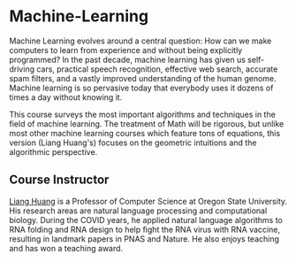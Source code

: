 # Machine-Learning

Machine Learning evolves around a central question: How can we make computers to learn from experience and without being explicitly programmed? In the past decade, machine learning has given us self-driving cars, practical speech recognition, effective web search, accurate spam filters, and a vastly improved understanding of the human genome. Machine learning is so pervasive today that everybody uses it dozens of times a day without knowing it.  
  
This course surveys the most important algorithms and techniques in the field of machine learning. The treatment of Math will be rigorous, but unlike most other machine learning courses which feature tons of equations, this version (Liang Huang's) focuses on the geometric intuitions and the algorithmic perspective.  

## Course Instructor

[Liang Huang](https://web.engr.oregonstate.edu/~huanlian/) is a Professor of Computer Science at Oregon State University. His research areas are natural language processing and computational biology. During the COVID years, he applied natural language algorithms to RNA folding and RNA design to help fight the RNA virus with RNA vaccine, resulting in landmark papers in PNAS and Nature. He also enjoys teaching and has won a teaching award.
